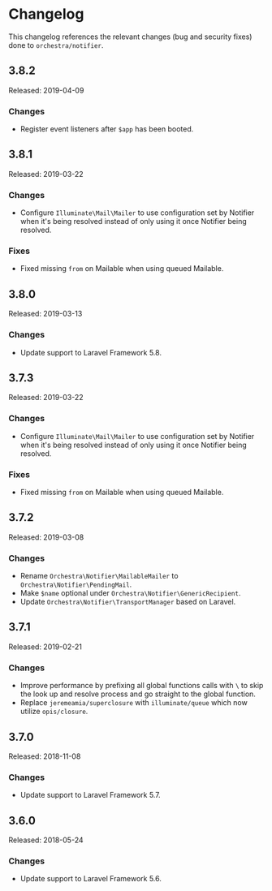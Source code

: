 # Changelog

This changelog references the relevant changes (bug and security fixes) done to `orchestra/notifier`.

## 3.8.2

Released: 2019-04-09

### Changes

* Register event listeners after `$app` has been booted.

## 3.8.1

Released: 2019-03-22

### Changes

* Configure `Illuminate\Mail\Mailer` to use configuration set by Notifier when it's being resolved instead of only using it once Notifier being resolved.

### Fixes 

* Fixed missing `from` on Mailable when using queued Mailable.

## 3.8.0

Released: 2019-03-13

### Changes

* Update support to Laravel Framework 5.8.

## 3.7.3

Released: 2019-03-22

### Changes

* Configure `Illuminate\Mail\Mailer` to use configuration set by Notifier when it's being resolved instead of only using it once Notifier being resolved.

### Fixes 

* Fixed missing `from` on Mailable when using queued Mailable.

## 3.7.2

Released: 2019-03-08

### Changes

* Rename `Orchestra\Notifier\MailableMailer` to `Orchestra\Notifier\PendingMail`.
* Make `$name` optional under `Orchestra\Notifier\GenericRecipient`.
* Update `Orchestra\Notifier\TransportManager` based on Laravel.

## 3.7.1

Released: 2019-02-21

### Changes

* Improve performance by prefixing all global functions calls with `\` to skip the look up and resolve process and go straight to the global function.
* Replace `jeremeamia/superclosure` with `illuminate/queue` which now utilize `opis/closure`.

## 3.7.0

Released: 2018-11-08

### Changes

* Update support to Laravel Framework 5.7.

## 3.6.0

Released: 2018-05-24

### Changes

* Update support to Laravel Framework 5.6.
